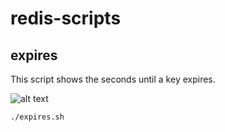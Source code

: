 # redis-scripts

## expires
This script shows the seconds until a key expires.

![alt text](https://github.com/schnittker/redis-scripts/blob/master/screenshots/expires.png?raw=true)

```bash
./expires.sh
```
